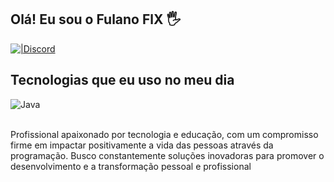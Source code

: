 ## Olá! Eu sou o Fulano FlX 🖐️

[![|Discord](https://img.shields.io/badge/Discord-7289DA?style=for-the-badge&logo=discord&logoColor=white=https://discord.gg/VjkfdYta)](https://discord.gg/VjkfdYta)

## Tecnologias que eu uso no meu dia

<div style="display: inline_block">
  <img align="center" alt="Java" src="https://img.shields.io/badge/Java-ED8B00?style=for-the-badge&logo=openjdk&logoColor=white" />
</div><br/>

Profissional apaixonado por tecnologia e educação, com um compromisso firme em impactar positivamente a vida das pessoas através da programação. Busco constantemente soluções inovadoras para promover o desenvolvimento e a transformação pessoal e profissional
